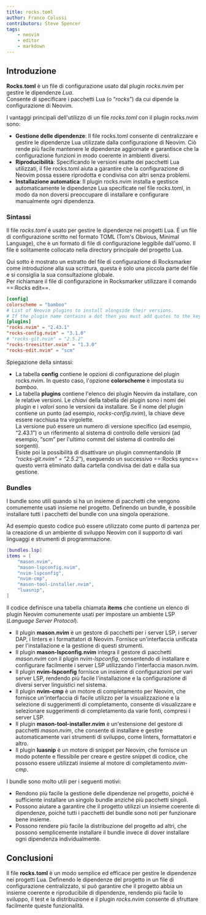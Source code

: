 ```yaml
---
title: rocks.toml
author: Franco Colussi
contributors: Steve Spencer
tags:
    - neovim
    - editor
    - markdown
---
```

<!--vale off-->
## Introduzione

**Rocks.toml** è un file di configurazione usato dal plugin *rocks.nvim* per gestire le dipendenze *Lua*.  
Consente di specificare i pacchetti Lua (o “*rocks*”) da cui dipende la configurazione di Neovim.

I vantaggi principali dell'utilizzo di un file *rocks.toml* con il plugin rocks.nvim sono:

- **Gestione delle dipendenze**: Il file rocks.toml consente di centralizzare e gestire le dipendenze Lua utilizzate dalla configurazione di Neovim. Ciò rende più facile mantenere le dipendenze aggiornate e garantisce che la configurazione funzioni in modo coerente in ambienti diversi.
- **Riproducibilità**: Specificando le versioni esatte dei pacchetti Lua utilizzati, il file rocks.toml aiuta a garantire che la configurazione di Neovim possa essere riprodotta e condivisa con altri senza problemi.
- **Installazione automatica**: Il plugin rocks.nvim installa e gestisce automaticamente le dipendenze Lua specificate nel file rocks.toml, in modo da non doversi preoccupare di installare e configurare manualmente ogni dipendenza.

### Sintassi

Il file *rocks.toml* è usato per gestire le dipendenze nei progetti Lua. È un file di configurazione scritto nel formato TOML (Tom's Obvious, Minimal Language), che è un formato di file di configurazione leggibile dall'uomo. Il file è solitamente collocato nella directory principale del progetto Lua.

Qui sotto è mostrato un estratto del file di configurazione di Rocksmarker come introduzione alla sua scrittura, questa è solo una piccola parte del file e si consiglia la sua consultazione globale.  
Per richiamare il file di configurazione in Rocksmarker utilizzare il comando ==:Rocks edit==.

```toml
[config]
colorscheme = "bamboo"
# List of Neovim plugins to install alongside their versions.
# If the plugin name contains a dot then you must add quotes to the key name!
[plugins]
"rocks.nvim" = "2.43.1"
"rocks-config.nvim" = "3.1.0"
# "rocks-git.nvim" = "2.5.2"
"rocks-treesitter.nvim" = "1.3.0"
"rocks-edit.nvim" = "scm"
```

Spiegazione della sintassi:

- La tabella **config** contiene le opzioni di configurazione del plugin rocks.nvim.
In questo caso, l'opzione **colorscheme** è impostata su *bamboo*.
- La tabella **plugins** contiene l'elenco dei plugin Neovim da installare, con le relative versioni. Le *chiavi* della tabella dei plugin sono i nomi dei plugin e i *valori* sono le versioni da installare. Se il nome del plugin contiene un punto (ad esempio, *rocks-config.nvim*), la chiave deve essere racchiusa tra virgolette.  
La versione può essere un numero di versione specifico (ad esempio, “2.43.1”) o un riferimento al sistema di controllo delle versioni (ad esempio, “scm” per l'ultimo commit del sistema di controllo dei sorgenti).  
Esiste poi la possibilità di disattivare un plugin commentandolo (*# "rocks-git.nvim" = "2.5.2"*), eseguendo un successivo ==:Rocks sync== questo verrà eliminato dalla cartella condivisa dei dati e dalla sua gestione.

### Bundles

I bundle sono utili quando si ha un insieme di pacchetti che vengono comunemente usati insieme nel progetto.
Definendo un bundle, è possibile installare tutti i pacchetti del bundle con una singola operazione.

Ad esempio questo codice può essere utilizzato come punto di partenza per la creazione di un ambiente di sviluppo Neovim con il supporto di vari linguaggi e strumenti di programmazione.

```lua
[bundles.lsp]
items = [
    "mason.nvim",
    "mason-lspconfig.nvim",
    "nvim-lspconfig",
    "nvim-cmp",
    "mason-tool-installer.nvim",
    "luasnip",
]
```

Il codice definisce una tabella chiamata **items** che contiene un elenco di plugin Neovim comunemente usati per impostare un ambiente LSP (*Language Server Protocol*).

- Il plugin **mason.nvim** è un gestore di pacchetti per i server LSP, i server DAP, i linters e i formattatori di Neovim. Fornisce un'interfaccia unificata per l'installazione e la gestione di questi strumenti.
- Il plugin **mason-lspconfig.nvim** integra il gestore di pacchetti *mason.nvim* con il plugin *nvim-lspconfig*, consentendo di installare e configurare facilmente i server LSP utilizzando l'interfaccia mason.nvim.
- Il plugin **nvim-lspconfig** fornisce un insieme di configurazioni per vari server LSP, rendendo più facile l'installazione e la configurazione di diversi server linguistici nel  sistema.
- Il plugin **nvim-cmp** è un motore di completamento per Neovim, che fornisce un'interfaccia di facile utilizzo per la visualizzazione e la selezione di suggerimenti di completamento, consente di visualizzare e selezionare suggerimenti di completamento da varie fonti, compresi i server LSP.
- Il plugin **mason-tool-installer.nvim** è un'estensione del gestore di pacchetti *mason.nvim*, che consente di installare e gestire automaticamente vari strumenti di sviluppo, come linters, formattatori e altro.
- Il plugin **luasnip** è un motore di snippet per Neovim, che fornisce un modo potente e flessibile per creare e gestire snippet di codice, che possono essere utilizzati insieme al motore di completamento *nvim-cmp*.

I bundle sono molto utili per i seguenti motivi:

- Rendono più facile la gestione delle dipendenze nel progetto, poiché è sufficiente installare un singolo bundle anziché più pacchetti singoli.
- Possono aiutare a garantire che il progetto utilizzi un insieme coerente di dipendenze, poiché tutti i pacchetti del bundle sono noti per funzionare bene insieme.
- Possono rendere più facile la distribuzione del progetto ad altri, che possono semplicemente installare il bundle invece di dover installare ogni dipendenza individualmente.

## Conclusioni

Il file **rocks.toml** è un modo semplice ed efficace per gestire le dipendenze nei progetti Lua. Definendo le dipendenze del progetto in un file di configurazione centralizzato, si può garantire che il progetto abbia un insieme coerente e riproducibile di dipendenze, rendendo più facile lo sviluppo, il test e la distribuzione e il plugin *rocks.nvim* consente di sfruttare facilmente queste funzionalità.
